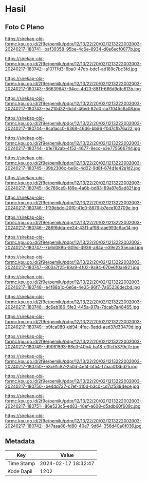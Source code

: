 # Hasil

## Foto C Plano

https://sirekap-obj-formc.kpu.go.id/2f9e/pemilu/pdpr/12/13/22/20/02/1213222002003-20240217-180741--baf39358-95be-4c6e-8934-d0e6ecf0077b.jpg

https://sirekap-obj-formc.kpu.go.id/2f9e/pemilu/pdpr/12/13/22/20/02/1213222002003-20240217-180742--a10717d3-6ba0-47db-bdc1-ad189c7bc3fd.jpg

https://sirekap-obj-formc.kpu.go.id/2f9e/pemilu/pdpr/12/13/22/20/02/1213222002003-20240217-180743--66639647-94cc-4d23-8811-666d9dfc613b.jpg

https://sirekap-obj-formc.kpu.go.id/2f9e/pemilu/pdpr/12/13/22/20/02/1213222002003-20240217-180743--ea210d32-6cbf-46ed-82d0-ca71045c8a08.jpg

https://sirekap-obj-formc.kpu.go.id/2f9e/pemilu/pdpr/12/13/22/20/02/1213222002003-20240217-180744--9ca1acc0-6368-46d6-bb96-f0d7c1b76a22.jpg

https://sirekap-obj-formc.kpu.go.id/2f9e/pemilu/pdpr/12/13/22/20/02/1213222002003-20240217-180744--b1e782ab-4f52-4677-9ecc-e3e775566744.jpg

https://sirekap-obj-formc.kpu.go.id/2f9e/pemilu/pdpr/12/13/22/20/02/1213222002003-20240217-180745--39b2306c-be8c-4d32-9d8f-674d1e42a1d2.jpg

https://sirekap-obj-formc.kpu.go.id/2f9e/pemilu/pdpr/12/13/22/20/02/1213222002003-20240217-180745--6c766ce9-f89e-4a6b-bd83-89a87e5ad82f.jpg

https://sirekap-obj-formc.kpu.go.id/2f9e/pemilu/pdpr/12/13/22/20/02/1213222002003-20240217-180746--1f39ebdc-20f0-41c0-8676-b7ece103709e.jpg

https://sirekap-obj-formc.kpu.go.id/2f9e/pemilu/pdpr/12/13/22/20/02/1213222002003-20240217-180746--286f6dda-ee24-43f1-af98-aae993c6ac14.jpg

https://sirekap-obj-formc.kpu.go.id/2f9e/pemilu/pdpr/12/13/22/20/02/1213222002003-20240217-180747--7b6d088b-809d-4936-a84a-e39e2235eaad.jpg

https://sirekap-obj-formc.kpu.go.id/2f9e/pemilu/pdpr/12/13/22/20/02/1213222002003-20240217-180747--803a7f25-99a9-4f02-9a94-670e6f0ae921.jpg

https://sirekap-obj-formc.kpu.go.id/2f9e/pemilu/pdpr/12/13/22/20/02/1213222002003-20240217-180748--e4f88b1c-6e6e-4e35-96f7-7a65236decbd.jpg

https://sirekap-obj-formc.kpu.go.id/2f9e/pemilu/pdpr/12/13/22/20/02/1213222002003-20240217-180748--dc6eb186-5fe3-445a-917a-7dcab7a48465.jpg

https://sirekap-obj-formc.kpu.go.id/2f9e/pemilu/pdpr/12/13/22/20/02/1213222002003-20240217-180749--b9fca980-dd94-4fec-9add-aed37d30479d.jpg

https://sirekap-obj-formc.kpu.go.id/2f9e/pemilu/pdpr/12/13/22/20/02/1213222002003-20240217-180749--d9061893-86e0-40b4-ba18-e3fcfb379c7e.jpg

https://sirekap-obj-formc.kpu.go.id/2f9e/pemilu/pdpr/12/13/22/20/02/1213222002003-20240217-180750--e3c61c87-250d-4ef4-bf54-f7aaa018bd25.jpg

https://sirekap-obj-formc.kpu.go.id/2f9e/pemilu/pdpr/12/13/22/20/02/1213222002003-20240217-180750--be4dd737-c7ef-410d-b3c0-cd7cf5394ece.jpg

https://sirekap-obj-formc.kpu.go.id/2f9e/pemilu/pdpr/12/13/22/20/02/1213222002003-20240217-180751--86e523c5-ed83-48ef-a608-d5adb60f609c.jpg

https://sirekap-obj-formc.kpu.go.id/2f9e/pemilu/pdpr/12/13/22/20/02/1213222002003-20240217-180742--847aaa88-fd80-40e7-9d64-356d40a0f036.jpg


## Metadata

| Key        | Value               |
| ---------- | ------------------- |
| Time Stamp | 2024-02-17 18:32:47 |
| Kode Dapil | 1202                |



